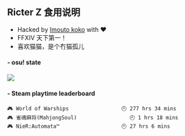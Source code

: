 ## Ricter Z 食用说明
- Hacked by [Imouto koko](https://osu.ppy.sh/users/7679162) with ❤️
- FFXIV 天下第一！
- 喜欢猫猫，是个冇猫孤儿

#### - osu! state
![](http://97.64.19.89:8080/api/v1/stat/4448675)

<!-- steam-box start -->
#### - Steam playtime leaderboard
```text
🎮 World of Warships                 🕘 277 hrs 34 mins
🎮 雀魂麻将(MahjongSoul)                 🕘 1 hrs 18 mins
🎮 NieR:Automata™                    🕘 27 hrs 6 mins
```
<!-- Powered by https://github.com/YouEclipse/steam-box . -->
<!-- steam-box end -->
